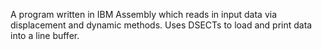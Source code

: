 A program written in IBM Assembly which reads in input data via displacement and dynamic methods. Uses DSECTs to load and print data into a line buffer.
